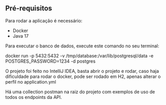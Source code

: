 ## Pré-requisitos

Para rodar a aplicação é necessário:
- Docker
- Java 17

Para executar o banco de dados, execute este comando no seu terminal:

docker run -p 5432:5432 -v /tmp/database:/var/lib/postgresql/data -e POSTGRES_PASSWORD=1234 -d postgres

O projeto foi feito no IntelliJ IDEA, basta abrir o projeto e rodar, caso haja dificuldade para rodar o docker, pode ser rodado em H2, apenas alterar o perfil no application.yml

Há uma collection postman na raiz do projeto com exemplos de uso de todos os endpoints da API.